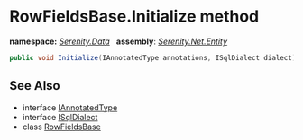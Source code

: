 # RowFieldsBase.Initialize method
**namespace:** *[Serenity.Data](../../README.md#serenity.data-namespace)*   **assembly**: *[Serenity.Net.Entity](../../README.md)*

```csharp
public void Initialize(IAnnotatedType annotations, ISqlDialect dialect)
```

## See Also

* interface [IAnnotatedType](../Serenity.Net.Core/../../Serenity.Reflection/IAnnotatedType.md)
* interface [ISqlDialect](../Serenity.Net.Data/../ISqlDialect.md)
* class [RowFieldsBase](../RowFieldsBase.md)